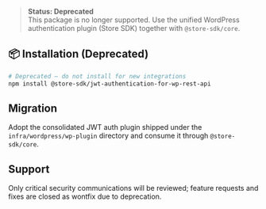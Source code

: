 > **Status: Deprecated**  
> This package is no longer supported. Use the unified WordPress authentication plugin (Store SDK) together with `@store-sdk/core`.

## 📦 Installation (Deprecated)

```bash
# Deprecated – do not install for new integrations
npm install @store-sdk/jwt-authentication-for-wp-rest-api
```

## Migration

Adopt the consolidated JWT auth plugin shipped under the `infra/wordpress/wp-plugin` directory and consume it through `@store-sdk/core`.

## Support

Only critical security communications will be reviewed; feature requests and fixes are closed as wontfix due to deprecation.
